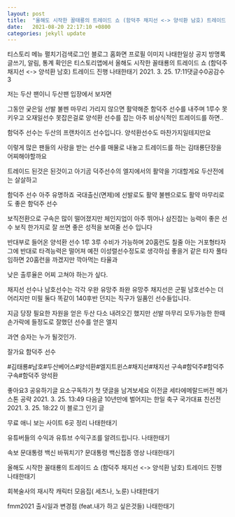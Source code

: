 ```yaml
---
layout: post
title:  "올해도 시작한 꼴태룡의 트레이드 쇼 (함덕주 채지선 <-> 양석환 남호) 트레이드 진행"
date:   2021-08-20 22:17:10 +0800
categories: jekyll update
---
```

티스토리 메뉴 펼치기검색로그인
블로그 홈화면
프로필 이미지
나태한일상
공지
방명록
글쓰기, 알림, 통계 확인은 티스토리앱에서
올해도 시작한 꼴태룡의 트레이드 쇼 (함덕주 채지선 <-> 양석환 남호) 트레이드 진행
나태한태기
2021. 3. 25. 17:11댓글수0공감수3

저는 두산 팬이니 두산팬 입장에서 보자면

그동안 궂은일 선발 불펜 마무리 가리지 않으면 활약해준 함덕주 선수를 내주며 1루수 못키우고 오재일선수 못잡은걸로 양석환 선수를 잡는 아주 비상식적인 트레이드를 하면..

함덕주 선수는 두산의 프랜차이즈 선수입니다. 양석환선수도 마찬가지일테지만요

이렇게 많은 팬들의 사랑을 받는 선수를 매물로 내놓고 트레이드를 하는 김태룡단장을 어찌해야할까요

트레이드 된것은 된것이고 아기곰 덕주선수의 엘지에서의 활약을 기대할게요 두산전에는 살살하고

함덕주 선수 아주 유명하죠 국대출신(면제)에 선발로도 활약 불펜으로도 활약 마무리로도 좋은 함덕주 선수



보직전환으로 구속은 많이 떨어졌지만 체인지업이 아주 뛰어나 삼진잡는 능력이 좋은 선수 보직 한가지로 잘 쓰면 좋은 성적을 보여줄 선수 입니다


반대부로 들어온 양석환 선수 1루 3루 수비가 가능하며 20홈런도 칠줄 아는 거포형타자 그에 반대로 타격능력은 떨어져 예전 이성렬선수정도로 생각하심 좋을거 같은 타자
풀타임하면 20홈런을 까겠지만 깍아먹는 타율과



낮은 출루율은 어찌 고쳐야 하는가 싶다.

채지선 선수나 남호선수는 각각 우완 유망주 좌완 유망주
채지선은 군필 남호선수는 더 어리지만 미필
둘다 똑같이 140후반 던지는 직구가 일품인 선수들입니다.

지금 당장 필요한 자원을 얻은 두산
다소 내려오긴 했지만 선발 마무리 모두가능한 한때 손가락에 들정도로 잘했던 선수를 얻은 엘지

과연 승자는 누가 될것인가.


잘가요 함덕주 선수

#김태룡#남호#두산베어스#양석환#엘지트윈스#채지선#채지선 구속#함덕주#함덕주 구속#함덕주 양석환

좋아요3
공유하기글 요소구독하기
첫 댓글을 남겨보세요
이전글
세타에메랄드버전 메가스톤 공략
2021. 3. 25. 13:49
다음글
10년만에 벌어지는 한일 축구 국가대표 친선전
2021. 3. 25. 18:22
이 블로그 인기 글

무료 애니 보는 사이트 6곳 정리
나태한태기

유튜버들의 수익과 유튜브 수익구조를 알려드립니다.
나태한태기

속보 문대통령 백신 바꿔치기? 문대통령 백신접종 영상
나태한태기

올해도 시작한 꼴태룡의 트레이드 쇼 (함덕주 채지선 <-> 양석환 남호) 트레이드 진행
나태한태기

회복술사의 재시작 캐릭터 모음집( 세츠나, 노룬)
나태한태기

fmm2021 출시일과 변경점 (feat.내가 하고 싶은것들)
나태한태기
